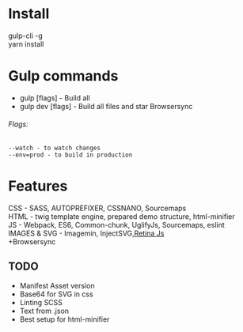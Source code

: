 # Install

gulp-cli -g\
yarn install

# Gulp commands

* gulp [flags] - Build all 
* gulp dev [flags] - Build all files and star Browsersync

###### Flags:

```
--watch - to watch changes
--env=prod - to build in production
```

# Features

CSS - SASS, AUTOPREFIXER, CSSNANO, Sourcemaps\
HTML - twig template engine, prepared demo structure, html-minifier\
JS - Webpack, ES6, Common-chunk, UglifyJs, Sourcemaps, eslint \
IMAGES & SVG - Imagemin, InjectSVG,[Retina Js](https://www.npmjs.com/package/retinajs)\
+Browsersync

## TODO
* Manifest Asset version
* Base64 for SVG in css
* Linting SCSS
* Text from .json
* Best setup for html-minifier